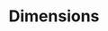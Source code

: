 ---
bigquery: https://console.cloud.google.com/bigquery?p=covid-19-dimensions-ai&page=table&d=data&t=publications
contributors: Digital Science, https://www.digital-science.com/
cost: Free for personal, non-commercial use.
description: Dimensions contains more than 100 million publications, ranging from
  articles published in scholarly journals, books and book chapters, to preprints
  and conference proceedings. All publications are contextualized with linked data
  sets, funding, publications, patents, clinical trials, and policy documents. You
  can also view associated categories, funders, institutions, and researcher profiles.
documentation: https://docs.dimensions.ai/bigquery/index.html
last_edit: 04/06/2022, 19:21:07
location: https://www.dimensions.ai/products/free/
maintained_by: Digital Science, https://www.digital-science.com/
schema_fields:
- kind
- id
- repository_id
- open_access_categories_v2
- investigators
- interventions
- book_title
- associated_publication_arxiv_id
- mesh_terms
- description
- established
- current_assignee_orgs
- types
- application_number
- linkout
- date_modified
- date
- language
- citations_count
- category_bra
- research_org_state_names
- cpc
- original_title
- funding_gbp
- license
- category_sdg
- pmid
- eisbn
- grant_number
- funder_org_countries
- funding_currency
- registry
- proceedings_title
- research_org_cities
- subtitles
- created_date
- granted_date
- legal_events
- links
- filing_year
- funding_cny
- pmcid
- end_date
- family_count
- phase
- filing_status
- category_hrcs_hc
- date_print
- category_hrcs_rac
- resulting_publication_ids
- organisation_details
- research_org_countries
- external_ids
- acknowledgements
- mesh_headings
- repository_name
- status
- volume
- funding_jpy
- funder_org
- date_normal
- pages
- category_for
- wikipedia_url
- categories
- issue
- active_years
- assignee_orgs
- labels
- editors
- authors
- doi
- funder_org_acronyms
- funding_amount
- research_org_state_codes
- original_assignee
- granted_year
- abstract
- associated_publication_doi
- family_members_ids
- assignee_countries
- start_date
- journal_lists
- source_id
- metrics
- associated_publication_pmid
- isbn
- year
- funding_nzd
- funding_usd
- funding_aud
- arxiv_id
- start_year
- family_id
- research_org_city_names
- title
- jurisdiction
- open_access_categories
- current_assignee_countries
- original_assignee_orgs
- category_icrp_ct
- publication_date
- acronym
- associated_grant_ids
- funding_details
- category_hra
- date_online
- parent_id
- priority_year
- publication_ids
- date_imported_gbq
- reference_ids
- patent_ids
- citations
- name
- category_rcdc
- ipcr
- type
- acronyms
- category_uoa
- filing_date
- citation_string
- supporting_grant_ids
- email_address
- researcher_ids
- current_assignee
- journal
- conference
- priority_date
- resulting_publication_doi
- brief_title
- funder_org_state_codes
- research_org_country_names
- clinical_trial_ids
- funding_cad
- funder_org_cities
- category_icrp_cso
- end_year
- conditions
- original_assignee_countries
- funding_chf
- relationships
- date_inserted
- publisher
- embargo_date
- altmetrics
- repository_url
- cited_by_ids
- expiration_year
- funder_orgs
- book_series_title
- original_abstract
- publication_year
- foa_number
- research_orgs
- expiration_date
- funder_countries
- associated_publication_id
- aliases
- inventor_names
- gender
- address
- concepts
- legal_status
- funding_eur
shortname: dimensions
tags:
- scholarly literature
- patents
- funding
- clinical trials
- academic profiles
terms_of_use: 'Use of both the Dimensions COVID-19 dataset and full Dimensions dataset
  are subject to the Dimensions Terms of use: https://www.dimensions.ai/policies-terms-legal '
title: Dimensions
uuid: dcff88bd-fe6b-4fdb-8159-809bf9d7bc1c
---